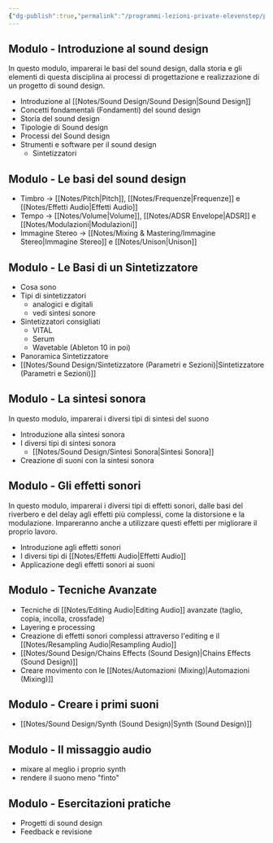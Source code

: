 ```yaml
---
{"dg-publish":true,"permalink":"/programmi-lezioni-private-elevenstep/programma-sound-design/"}
---
```


## Modulo - Introduzione al sound design

In questo modulo, imparerai le basi del sound design, dalla storia e gli elementi di questa disciplina ai processi di progettazione e realizzazione di un progetto di sound design.

- Introduzione al [[Notes/Sound Design/Sound Design\|Sound Design]]
- Concetti fondamentali (Fondamenti) del sound design
- Storia del sound design
- Tipologie di Sound design
- Processi del Sound design
- Strumenti e software per il sound design
	- Sintetizzatori

## Modulo - Le basi del sound design

- Timbro → [[Notes/Pitch\|Pitch]], [[Notes/Frequenze\|Frequenze]] e [[Notes/Effetti Audio\|Effetti Audio]]
- Tempo → [[Notes/Volume\|Volume]], [[Notes/ADSR Envelope\|ADSR]] e [[Notes/Modulazioni\|Modulazioni]]
- Immagine Stereo → [[Notes/Mixing & Mastering/Immagine Stereo\|Immagine Stereo]] e [[Notes/Unison\|Unison]]

## Modulo - Le Basi di un Sintetizzatore

- Cosa sono
- Tipi di sintetizzatori
	- analogici e digitali
	- vedi sintesi sonore
- Sintetizzatori consigliati
	- VITAL
	- Serum
	- Wavetable (Ableton 10 in poi)
- Panoramica Sintetizzatore
- [[Notes/Sound Design/Sintetizzatore (Parametri e Sezioni)\|Sintetizzatore (Parametri e Sezioni)]]

## Modulo - La sintesi sonora

In questo modulo, imparerai i diversi tipi di sintesi del suono

- Introduzione alla sintesi sonora
- I diversi tipi di sintesi sonora
	- [[Notes/Sound Design/Sintesi Sonora\|Sintesi Sonora]]
- Creazione di suoni con la sintesi sonora

## Modulo - Gli effetti sonori

In questo modulo, imparerai i diversi tipi di effetti sonori, dalle basi del riverbero e del delay agli effetti più complessi, come la distorsione e la modulazione. Impareranno anche a utilizzare questi effetti per migliorare il proprio lavoro.

- Introduzione agli effetti sonori
- I diversi tipi di [[Notes/Effetti Audio\|Effetti Audio]]
- Applicazione degli effetti sonori ai suoni

## Modulo - Tecniche Avanzate

- Tecniche di [[Notes/Editing Audio\|Editing Audio]] avanzate (taglio, copia, incolla, crossfade)
- Layering e processing
- Creazione di effetti sonori complessi attraverso l'editing e il [[Notes/Resampling Audio\|Resampling Audio]]
- [[Notes/Sound Design/Chains Effects (Sound Design)\|Chains Effects (Sound Design)]]
- Creare movimento con le [[Notes/Automazioni (Mixing)\|Automazioni (Mixing)]]


## Modulo - Creare i primi suoni

- [[Notes/Sound Design/Synth (Sound Design)\|Synth (Sound Design)]]

## Modulo - Il missaggio audio

- mixare al meglio i proprio synth
- rendere il suono meno "finto"

## Modulo - Esercitazioni pratiche

- Progetti di sound design
- Feedback e revisione



